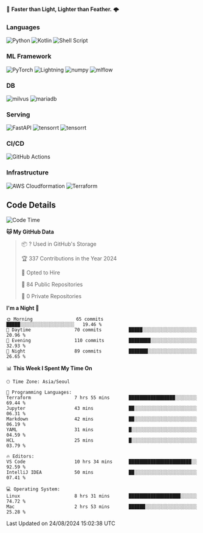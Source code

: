 :rocket: **Faster than Light, Lighter than Feather.** 🌩️

### Languages
![Python](https://img.shields.io/badge/python-3670A0?style=for-the-badge&logo=python&logoColor=ffdd54) ![Kotlin](https://img.shields.io/badge/kotlin-%237F52FF.svg?style=for-the-badge&logo=kotlin&logoColor=white) ![Shell Script](https://img.shields.io/badge/shell_script-%23121011.svg?style=for-the-badge&logo=gnu-bash&logoColor=white)


### ML Framework
<img alt="PyTorch" src ="https://img.shields.io/badge/PyTorch-EE4C2C.svg?&style=for-the-badge&logo=PyTorch&logoColor=white"/> ![Lightning](https://img.shields.io/badge/lightning-792EE5.svg?style=for-the-badge&logo=lightning&logoColor=white) <img alt="numpy" src ="https://img.shields.io/badge/NumPy-013243.svg?&style=for-the-badge&logo=NumPy&logoColor=white"/> ![mlflow](https://img.shields.io/badge/mlflow-%23d9ead3.svg?style=for-the-badge&logo=numpy&logoColor=blue) 

### DB
<img alt="milvus" src ="https://img.shields.io/badge/milvus-00A1EA.svg?&style=for-the-badge&logo=milvus&logoColor=white"/> <img alt="mariadb" src ="https://img.shields.io/badge/mariadb-003545.svg?&style=for-the-badge&logo=mariadb&logoColor=white"/>


### Serving
<img alt="FastAPI" src ="https://img.shields.io/badge/FastAPI-3E8E84.svg?&style=for-the-badge&logo=FastAPI&logoColor=white"/> <img alt="tensorrt" src ="https://img.shields.io/badge/TensorRT-76B900.svg?&style=for-the-badge&logo=nvidia&logoColor=white"/> <img alt="tensorrt" src ="https://img.shields.io/badge/Onnx-005CED.svg?&style=for-the-badge&logo=onnx&logoColor=white"/>

### CI/CD
![GitHub Actions](https://img.shields.io/badge/github%20actions-%232671E5.svg?style=for-the-badge&logo=githubactions&logoColor=white) 

### Infrastructure
![AWS Cloudformation](https://img.shields.io/badge/AWS_Cloudformation-%23FF9900.svg?style=for-the-badge&logo=amazonwebservices&logoColor=white) ![Terraform](https://img.shields.io/badge/terraform-%235835CC.svg?style=for-the-badge&logo=terraform&logoColor=white)



## Code Details

<!--START_SECTION:waka-->
![Code Time](http://img.shields.io/badge/Code%20Time-493%20hrs%2038%20mins-blue)

**🐱 My GitHub Data** 

> 📦 ? Used in GitHub's Storage 
 > 
> 🏆 337 Contributions in the Year 2024
 > 
> 💼 Opted to Hire
 > 
> 📜 84 Public Repositories 
 > 
> 🔑 0 Private Repositories 
 > 
**I'm a Night 🦉** 

```text
🌞 Morning                65 commits          █████░░░░░░░░░░░░░░░░░░░░   19.46 % 
🌆 Daytime                70 commits          █████░░░░░░░░░░░░░░░░░░░░   20.96 % 
🌃 Evening                110 commits         ████████░░░░░░░░░░░░░░░░░   32.93 % 
🌙 Night                  89 commits          ███████░░░░░░░░░░░░░░░░░░   26.65 % 
```


📊 **This Week I Spent My Time On** 

```text
🕑︎ Time Zone: Asia/Seoul

💬 Programming Languages: 
Terraform                7 hrs 55 mins       █████████████████░░░░░░░░   69.44 % 
Jupyter                  43 mins             ██░░░░░░░░░░░░░░░░░░░░░░░   06.31 % 
Markdown                 42 mins             ██░░░░░░░░░░░░░░░░░░░░░░░   06.19 % 
YAML                     31 mins             █░░░░░░░░░░░░░░░░░░░░░░░░   04.59 % 
HCL                      25 mins             █░░░░░░░░░░░░░░░░░░░░░░░░   03.79 % 

🔥 Editors: 
VS Code                  10 hrs 34 mins      ███████████████████████░░   92.59 % 
IntelliJ IDEA            50 mins             ██░░░░░░░░░░░░░░░░░░░░░░░   07.41 % 

💻 Operating System: 
Linux                    8 hrs 31 mins       ███████████████████░░░░░░   74.72 % 
Mac                      2 hrs 53 mins       ██████░░░░░░░░░░░░░░░░░░░   25.28 % 
```


 Last Updated on 24/08/2024 15:02:38 UTC
<!--END_SECTION:waka-->
